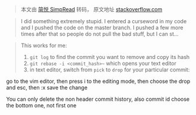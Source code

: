 > 本文由 [简悦 SimpRead](http://ksria.com/simpread/) 转码， 原文地址 [stackoverflow.com](https://stackoverflow.com/questions/30893040/git-remove-commit-from-history)

> I did something extremely stupid. I entered a curseword in my code and I pushed the code on the master branch. I pushed a few more times after that so people do not pull the bad stuff, but I can st...

> This works for me:
> 
> 1.  `git log` to find the commit you want to remove and copy its hash
> 2.  `git rebase -i <commit_hash>~` which opens your text editor
> 3.  in text editor, switch from `pick` to `drop` for your particular commit:
> 
go to the vim editor, then press i to the editing mode, then choose the drop
and esc, then :x save the change

You can only delete the non header commit history, also commit id choose the bottom one, not first one